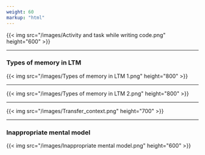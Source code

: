 ```yaml
---
weight: 60
markup: "html"
---
```


{{< img src="/images/Activity and task while writing code.png" height="600" >}}

------

### Types of memory in LTM

{{< img src="/images/Types of memory in LTM 1.png" height="800" >}}

------

{{< img src="/images/Types of memory in LTM 2.png" height="800" >}}

------

{{< img src="/images/Transfer_context.png" height="700" >}}

------

### Inappropriate mental model

{{< img src="/images/Inappropriate mental model.png" height="600" >}}
